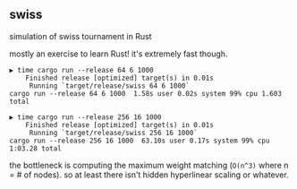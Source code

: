 ## swiss

simulation of swiss tournament in Rust

mostly an exercise to learn Rust! it's extremely fast though.

```
▶ time cargo run --release 64 6 1000
    Finished release [optimized] target(s) in 0.01s
     Running `target/release/swiss 64 6 1000`
cargo run --release 64 6 1000  1.58s user 0.02s system 99% cpu 1.603 total

▶ time cargo run --release 256 16 1000
    Finished release [optimized] target(s) in 0.01s
     Running `target/release/swiss 256 16 1000`
cargo run --release 256 16 1000  63.10s user 0.17s system 99% cpu 1:03.28 total
```

the bottleneck is computing the maximum weight matching (`O(n^3)` where n = # of nodes). so at least there isn't hidden hyperlinear scaling or whatever.
